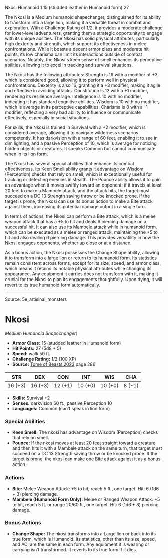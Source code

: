 <MonsterName/>Nkosi</MonsterName>
<CreatureType/>Humanoid</CreatureType>
<CR/>1</CR>
<AC/>15 (studded leather in Humanoid form)</AC>
<HP/>27</HP>
<summary>The Nkosi is a Medium humanoid shapechanger, distinguished for its ability to transform into a large lion, making it a versatile threat in combat and exploration. With a Challenge Rating of 1/2, it provides a moderate challenge for lower-level adventurers, granting them a strategic opportunity to engage with its unique abilities. The Nkosi has solid physical attributes, particularly high dexterity and strength, which support its effectiveness in melee confrontations. While it boasts a decent armor class and moderate hit points, its low charisma can limit its interactions outside of combat scenarios. Notably, the Nkosi's keen sense of smell enhances its perceptive abilities, allowing it to excel in tracking and survival situations.</summary>

<detail>

The Nkosi has the following attributes: Strength is 16 with a modifier of +3, which is considered good, allowing it to perform well in physical confrontations. Dexterity is also 16, granting it a +3 modifier, making it agile and effective in avoiding attacks. Constitution is 12 with a +1 modifier, rendering its resilience average. Intelligence is 10 with no modifier, indicating it has standard cognitive abilities. Wisdom is 10 with no modifier, which is average in its perceptive capabilities. Charisma is 8 with a -1 modifier, reflecting a very bad ability to influence or communicate effectively, especially in social situations.

For skills, the Nkosi is trained in Survival with a +2 modifier, which is considered average, allowing it to navigate wilderness scenarios competently. It has darkvision with a range of 60 feet, enabling it to see in dim lighting, and a passive Perception of 10, which is average for noticing hidden objects or creatures. It speaks Common but cannot communicate when in its lion form.

The Nkosi has several special abilities that enhance its combat effectiveness. Its Keen Smell ability grants it advantage on Wisdom (Perception) checks that rely on smell, which is exceptionally useful for tracking or detecting enemies in stealth. The Pounce ability allows it to gain an advantage when it moves swiftly toward an opponent; if it travels at least 20 feet to make a Mambele attack, and the attack hits, the target must succeed on a DC 13 Strength saving throw or be knocked prone. If the target is prone, the Nkosi can use its bonus action to make a Bite attack against them, increasing its potential damage output in a single turn.

In terms of actions, the Nkosi can perform a Bite attack, which is a melee weapon attack that has a +5 to hit and deals 6 piercing damage on a successful hit. It can also use its Mambele attack while in humanoid form, which can be executed as a melee or ranged attack, maintaining the +5 to hit and also dealing 6 piercing damage. This provides versatility in how the Nkosi engages opponents, whether up close or at a distance.

As a bonus action, the Nkosi possesses the Change Shape ability, allowing it to transform into a large lion or return to its humanoid form. Its statistics remain consistent across forms, except for its size, speed, and armor class, which means it retains its notable physical attributes while changing its appearance. Any equipment it carries does not transform with it, making it crucial for the Nkosi to plan its engagements thoughtfully. Upon dying, it will revert to its true humanoid form automatically.</detail>



---

Source: 5e_artisinal_monsters

# Nkosi

*Medium* *Humanoid* *Shapechanger)*

- **Armor Class:** 15 (studded leather in Humanoid form)
- **Hit Points:** 27 (5d8 + 5)
- **Speed:** walk 50 ft.
- **Challenge Rating:** 1/2 (100 XP)
- **Source:** [Tome of Beasts 2023](https://koboldpress.com/kpstore/product/tome-of-beasts-1-2023-edition/) page 286

| STR | DEX | CON | INT | WIS | CHA |
| --- | --- | --- | --- | --- | --- |
| 16 (+3) | 16 (+3) | 12 (+1) | 10 (+0) | 10 (+0) | 8 (-1) |

- **Skills:** Survival +2
- **Senses:** darkvision 60 ft., passive Perception 10
- **Languages:** Common (can’t speak in lion form)

### Special Abilities

- **Keen Smell:** The nkosi has advantage on Wisdom (Perception) checks that rely on smell.
- **Pounce:** If the nkosi moves at least 20 feet straight toward a creature and then hits it with a Mambele attack on the same turn, that target must succeed on a DC 13 Strength saving throw or be knocked prone. If the target is prone, the nkosi can make one Bite attack against it as a bonus action.

### Actions

- **Bite:** Melee Weapon Attack: +5 to hit, reach 5 ft., one target. Hit: 6 (1d6 + 3) piercing damage.
- **Mambele (Humanoid Form Only):** Melee or Ranged Weapon Attack: +5 to hit, reach 5 ft. or range 20/60 ft., one target. Hit: 6 (1d6 + 3) piercing damage.

### Bonus Actions

- **Change Shape:** The nkosi transforms into a Large lion or back into its true form, which is Humanoid. Its statistics, other than its size, speed, and AC, are the same in each form. Any equipment it is wearing or carrying isn’t transformed. It reverts to its true form if it dies.


